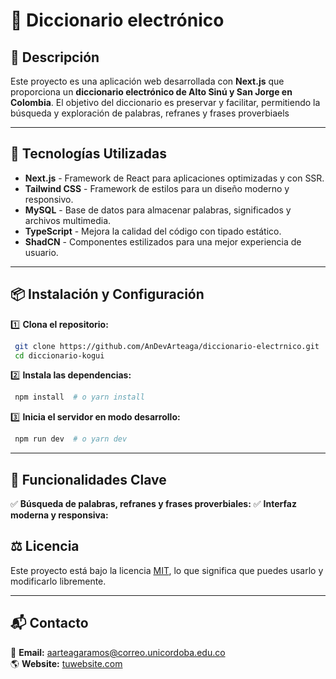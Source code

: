 # 📖 Diccionario electrónico

## 📌 Descripción
Este proyecto es una aplicación web desarrollada con **Next.js** que proporciona un **diccionario electrónico de Alto Sinú y San Jorge en Colombia**. El objetivo del diccionario es preservar y facilitar, permitiendo la búsqueda y exploración de palabras, refranes y frases proverbiaels

---

## 🚀 Tecnologías Utilizadas

- **Next.js** - Framework de React para aplicaciones optimizadas y con SSR.
- **Tailwind CSS** - Framework de estilos para un diseño moderno y responsivo.
- **MySQL** - Base de datos para almacenar palabras, significados y archivos multimedia.
- **TypeScript** - Mejora la calidad del código con tipado estático.
- **ShadCN** - Componentes estilizados para una mejor experiencia de usuario.
---

## 📦 Instalación y Configuración

1️⃣ **Clona el repositorio:**
```sh
 git clone https://github.com/AnDevArteaga/diccionario-electrnico.git
 cd diccionario-kogui
```

2️⃣ **Instala las dependencias:**
```sh
 npm install  # o yarn install
```

3️⃣ **Inicia el servidor en modo desarrollo:**
```sh
 npm run dev  # o yarn dev
```

---

## 🎯 Funcionalidades Clave

✅ **Búsqueda de palabras, refranes y frases proverbiales:** 
✅ **Interfaz moderna y responsiva:**
 

## ⚖️ Licencia
Este proyecto está bajo la licencia [MIT](LICENSE), lo que significa que puedes usarlo y modificarlo libremente.

---

## 📬 Contacto
📧 **Email:** aarteagaramos@correo.unicordoba.edu.co  
🌎 **Website:** [tuwebsite.com](https://tuwebsite.com)

